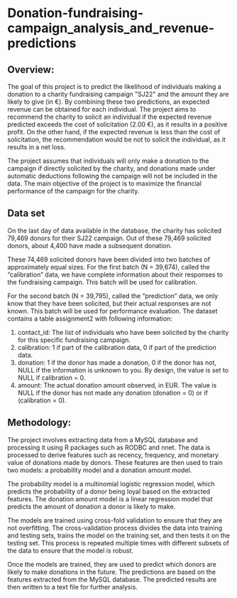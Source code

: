 # Donation-fundraising-campaign_analysis_and_revenue-predictions

## Overview:
The goal of this project is to predict the likelihood of individuals making a donation to a charity fundraising campaign "SJ22" and the amount they are likely to give (in €). By combining these two predictions, an expected revenue can be obtained for each individual. The project aims to recommend the charity to solicit an individual if the expected revenue predicted exceeds the cost of solicitation (2.00 €), as it results in a positive profit. On the other hand, if the expected revenue is less than the cost of solicitation, the recommendation would be not to solicit the individual, as it results in a net loss.

The project assumes that individuals will only make a donation to the campaign if directly solicited by the charity, and donations made under automatic deductions following the campaign will not be included in the data. The main objective of the project is to maximize the financial performance of the campaign for the charity.

## Data set
On the last day of data available in the database, the charity has solicited 79,469 donors for their SJ22
campaign. Out of these 79,469 solicited donors, about 4,400 have made a subsequent donation. 

These 74,469 solicited donors have been divided into two batches of approximately equal sizes.
For the first batch (N = 39,674), called the “calibration” data, we have complete information about 
their responses to the fundraising campaign. This batch will be used for calibration.

For the second batch (N = 39,795), called the “prediction” data, we only know that they have been 
solicited, but their actual responses are not known. This batch will be used for performance evaluation.
The dataset contains a table assignment2 with following information:
1. contact_id: The list of individuals who have been solicited by the charity for this 
specific fundraising campaign.
2. calibration: 1 if part of the calibration data, 0 if part of the prediction data.
3. donation: 1 if the donor has made a donation, 0 if the donor has not, NULL if the 
information is unknown to you. By design, the value is set to NULL if 
calibration = 0.
4. amount: The actual donation amount observed, in EUR. The value is NULL if the 
donor has not made any donation (donation = 0) or if (calibration = 0).

## Methodology:
The project involves extracting data from a MySQL database and processing it using R packages such as RODBC and nnet. The data is processed to derive features such as recency, frequency, and monetary value of donations made by donors. These features are then used to train two models: a probability model and a donation amount model.

The probability model is a multinomial logistic regression model, which predicts the probability of a donor being loyal based on the extracted features. The donation amount model is a linear regression model that predicts the amount of donation a donor is likely to make.

The models are trained using cross-fold validation to ensure that they are not overfitting. The cross-validation process divides the data into training and testing sets, trains the model on the training set, and then tests it on the testing set. This process is repeated multiple times with different subsets of the data to ensure that the model is robust.

Once the models are trained, they are used to predict which donors are likely to make donations in the future. The predictions are based on the features extracted from the MySQL database. The predicted results are then written to a text file for further analysis.
